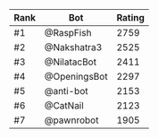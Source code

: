 Rank|Bot|Rating
---|---|---
#1|@RaspFish|2759
#2|@Nakshatra3|2525
#3|@NilatacBot|2411
#4|@OpeningsBot|2297
#5|@anti-bot|2153
#6|@CatNail|2123
#7|@pawnrobot|1905
